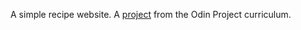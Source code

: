 A simple recipe website. A [project](https://www.theodinproject.com/lessons/foundations-recipes) from the Odin Project curriculum.